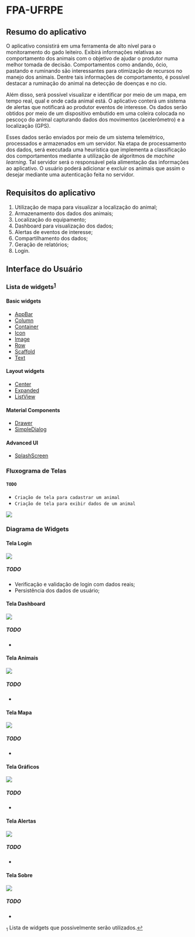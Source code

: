 # FPA-UFRPE

## Resumo do aplicativo

O aplicativo consistirá em uma ferramenta de alto nível para o monitoramento do gado leiteiro. Exibirá informações 
relativas ao comportamento dos animais com o objetivo de ajudar o produtor numa melhor tomada de decisão. Comportamentos
como andando, ócio, pastando e ruminando são interessantes para otimização de recursos no manejo dos animais. Dentre tais
informações de comportamento, é possível destacar a ruminação do animal na detecção de doenças e no cio.

Além disso, será possível visualizar e identificar por meio de um mapa, em tempo real, qual e onde cada animal está. O 
aplicativo conterá um sistema de alertas que notificará ao produtor eventos de interesse. Os dados serão obtidos por meio 
de um dispositivo embutido em uma coleira colocada no pescoço do animal capturando dados dos movimentos (acelerômetro) e a 
localização (GPS).

Esses dados serão enviados por meio de um sistema telemétrico, processados e armazenados em um servidor. 
Na etapa de processamento dos dados, será executada uma heurística que implementa a classificação dos comportamentos 
mediante a utilização de algoritmos de *machine learning*. Tal servidor será o responsável pela alimentação das informações
ao aplicativo. O usuário poderá adicionar e excluir os animais que assim o desejar mediante uma autenticação feita no servidor.


## Requisitos do aplicativo

1. Utilização de mapa para visualizar a localização do animal;
2. Armazenamento dos dados dos animais;
3. Localização do equipamento;
4. Dashboard para visualização dos dados;
5. Alertas de eventos de interesse;
6. Compartilhamento dos dados;
7. Geração de relatórios;
8. Login.


## Interface do Usuário

### Lista de widgets<sup id="a1">[1](#f1)</sup>

#### Basic widgets

- [AppBar](https://api.flutter.dev/flutter/material/AppBar-class.html)
- [Column](https://api.flutter.dev/flutter/widgets/Column-class.html)
- [Container](https://api.flutter.dev/flutter/widgets/Container-class.html)
- [Icon](https://api.flutter.dev/flutter/widgets/Icon-class.html)
- [Image](https://api.flutter.dev/flutter/widgets/Image-class.html)
- [Row](https://api.flutter.dev/flutter/widgets/Row-class.html)
- [Scaffold](https://api.flutter.dev/flutter/material/Scaffold-class.html)
- [Text](https://api.flutter.dev/flutter/widgets/Text-class.html)

#### Layout widgets

- [Center](https://api.flutter.dev/flutter/widgets/Center-class.html)
- [Expanded](https://api.flutter.dev/flutter/widgets/Expanded-class.html)
- [ListView](https://api.flutter.dev/flutter/widgets/ListView-class.html)

#### Material Components

- [Drawer](https://api.flutter.dev/flutter/material/Drawer-class.html)
- [SimpleDialog](https://api.flutter.dev/flutter/material/SimpleDialog-class.html)

#### Advanced UI

- [SplashScreen](https://flutter.dev/docs/development/ui/advanced/splash-screen)

### Fluxograma de Telas

#### ``` TODO ```
  - ```Criação de tela para cadastrar um animal``` 
  - ```Criação de tela para exibir dados de um animal```

<img src="https://github.com/andssuu/FPA-UFRPE/blob/master/moncattle/assets/images/fluxograma_telas.svg">

### Diagrama de Widgets

#### Tela Login

<img src="https://github.com/andssuu/FPA-UFRPE/blob/master/moncattle/assets/images/diagrams/diagram_login.svg">

##### TODO
  - Verificação e validação de login com dados reais;
  - Persistência dos dados de usuário;

#### Tela Dashboard
<img src="https://github.com/andssuu/FPA-UFRPE/blob/master/moncattle/assets/images/diagrams/diagram_dashboard.svg">

##### TODO
  - 

#### Tela Animais
<img src="https://github.com/andssuu/FPA-UFRPE/blob/master/moncattle/assets/images/diagrams/diagram_list_animals.svg">

##### TODO
  - 

#### Tela Mapa
<img src="https://github.com/andssuu/FPA-UFRPE/blob/master/moncattle/assets/images/diagrams/diagram_map.svg">

##### TODO
  - 

#### Tela Gráficos
<img src="https://github.com/andssuu/FPA-UFRPE/blob/master/moncattle/assets/images/diagrams/diagram_graphics.svg">

##### TODO
  - 

#### Tela Alertas
<img src="https://github.com/andssuu/FPA-UFRPE/blob/master/moncattle/assets/images/diagrams/diagram_alerts.svg">

##### TODO
  - 

#### Tela Sobre
<img src="https://github.com/andssuu/FPA-UFRPE/blob/master/moncattle/assets/images/diagrams/diagram_about.svg">

##### TODO
  - 


<sub id="f1">1</sub> Lista de widgets que possivelmente serão utilizados.[↩](#a1)


